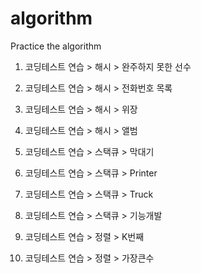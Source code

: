 # algorithm
Practice the algorithm


1. 코딩테스트 연습 > 해시 > 완주하지 못한 선수

2. 코딩테스트 연습 > 해시 > 전화번호 목록

3. 코딩테스트 연습 > 해시 > 위장

4. 코딩테스트 연습 > 해시 > 앨범

5. 코딩테스트 연습 > 스택큐 > 막대기

6. 코딩테스트 연습 > 스택큐 > Printer

7. 코딩테스트 연습 > 스택큐 > Truck

8. 코딩테스트 연습 > 스택큐 > 기능개발

9. 코딩테스트 연습 > 정렬 > K번째

10. 코딩테스트 연습 > 정렬 > 가장큰수